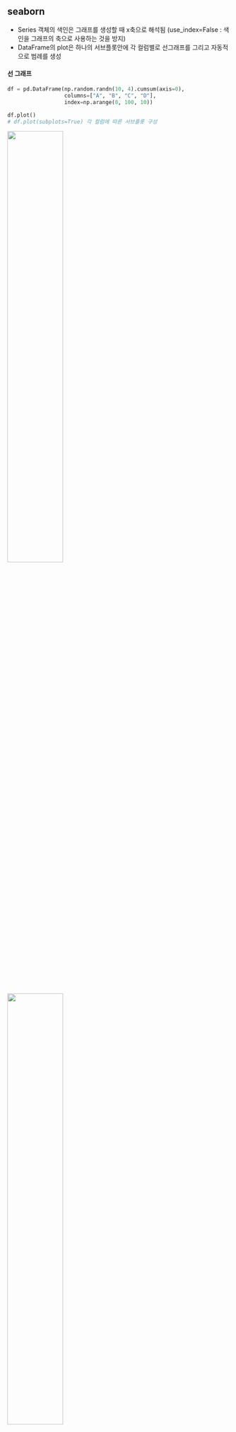 ## seaborn

- Series 객체의 색인은 그래프를 생성할 때 x축으로 해석됨 (use_index=False : 색인을 그래프의 축으로 사용하는 것을 방지)
- DataFrame의 plot은 하나의 서브플롯안에 각 컬럼별로 선그래프를 그리고 자동적으로 범례를 생성 

#### 선 그래프

```python 
df = pd.DataFrame(np.random.randn(10, 4).cumsum(axis=0),
                  columns=["A", "B", "C", "D"],
                  index=np.arange(0, 100, 10))

df.plot()
# df.plot(subplots=True) 각 컬럼에 따른 서브플롯 구성
```

<img src="https://user-images.githubusercontent.com/58063806/119262262-8c5a5f00-bc15-11eb-912a-c708981c27d9.png" width=50% />

<img src="https://user-images.githubusercontent.com/58063806/119262360-dd6a5300-bc15-11eb-9e61-8552e5ca0adb.png" width=50% />

#### 막대그래프

```python
df = pd.DataFrame(np.random.rand(6, 4),
                  index=["one", "two", "three", "four", "five", "six"],
                  columns=pd.Index(["A", "B", "C", "D"], name="Genus"))
df
```

<img src="https://user-images.githubusercontent.com/58063806/119262560-a21c5400-bc16-11eb-82ae-0758d513244a.png" width=30%/>

```python
df.plot.barh(stacked=True, alpha=0.5)
```

<img src="C:\Users\0864h\AppData\Roaming\Typora\typora-user-images\image-20210523223226149.png" width=50% />

- 각 컬럼별 데이터를 막대에 누적해서 출력

```python
tips = pd.read_csv("examples/tips.csv")

# crosstab - 빈도표
# day별로 size의 빈도를 구함
party_counts = pd.crosstab(tips["day"], tips["size"])
party_counts
```

<img src="https://user-images.githubusercontent.com/58063806/119262730-3a1a3d80-bc17-11eb-830c-4b1258c28803.png" width=25% />

```python
party_counts = party_counts.loc[:, 2:5]
party_pct = party_counts.div(party_counts.sum(1), axis=0)
party_pct
```

<img src="https://user-images.githubusercontent.com/58063806/119263068-82862b00-bc18-11eb-8b4b-ccb272d61dcf.png" width=40% />

```python
party_pct.plot.bar()
```

요일별 파티 규모

<img src="https://user-images.githubusercontent.com/58063806/119263131-bf522200-bc18-11eb-8c14-1f4d325ee9d5.png" width=50% />

```python
import seaborn as sns

tips["tip_pct"] = tips["tip"] / (tips["total_bill"] - tips["tip"])
tips.head()
```

<img src="https://user-images.githubusercontent.com/58063806/119263362-af870d80-bc19-11eb-8398-65b0fe2dbdfa.png" width=50%/>

- seaborn의 data 인자에는 Dataframe이 들어감

```python
sns.barplot(x="tip_pct", y="day", data=tips, orient="h")
```

<img src="https://user-images.githubusercontent.com/58063806/119263377-c88fbe80-bc19-11eb-8103-6b5d2c896b24.png" width=50% />

```python
sns.barplot(x="tip_pct", y="day", hue="time", data=tips, orient="h")
```

<img src="https://user-images.githubusercontent.com/58063806/119263439-fffe6b00-bc19-11eb-9b64-c7685a2a04da.png" width=50% />

- 검은 선은 95%의 신뢰구간을 나타냄
- hue 옵션을 통해 추가적으로 분류에 따라(위에서는 time) 나눠 그릴 수 있음

#### 히스토그램과 밀도 그래프

- 연속된 확률 분포를 그림 ( 커널 밀도 추정)

```python
tips["tip_pct"].plot.density()
```

<img src="https://user-images.githubusercontent.com/58063806/119264045-8d42bf00-bc1c-11eb-9f2e-e9d6a88739dc.png" width=50% />

- 히스토그램과 밀도 그래프를 한 번에 그림

```python
comp1 = np.random.normal(0, 1, size=200)
comp2 = np.random.normal(10, 2, size=200)
values = pd.Series(np.concatenate([comp1, comp2]))

sns.distplot(values, bins=100, color="k")
```

두 개의 다른 표준 정규분포로 이루어진 양봉분포

<img src="https://user-images.githubusercontent.com/58063806/119264123-cc711000-bc1c-11eb-983f-0757109b94fb.png" width=50%/>

#### 산포도

```python
macro = pd.read_csv("examples/macrodata.csv")
data = macro[["cpi", "m1", "tbilrate", "unemp"]]
# 이전 행과의 차이를 계산 후 차이가 없는 행은 삭제
trans_data = np.log(data).diff().dropna()
trans_data[-5:]
```

<img src="C:\Users\0864h\AppData\Roaming\Typora\typora-user-images\image-20210523232835608.png" width=40%/>

```python
sns.regplot("m1", "unemp", data=trans_data)
plt.title("Changes in log %s versus log %s" % ("m1", "unemp"))
```

<img src="C:\Users\0864h\AppData\Roaming\Typora\typora-user-images\image-20210523233238348.png" width=50% />

- regplot을 이용해서 산포도와 선형회귀곡선을 함께 그릴 수 있음

```python
sns.pairplot(trans_data, diag_kind="kde", plot_kws={"alpha":0.2})
# diag_kind=hist도 가능
```

<img src="https://user-images.githubusercontent.com/58063806/119264800-823d5e00-bc1f-11eb-87ee-0f171f888b25.png" width=70% />

- pairplot을 이용해 변수 그룹 간의 모든 산포도 (산포도 행렬)을 그림

#### 패싯 그리드와 범주형 데이터

- 패싯 그리드 - 다양한 범주형 값을 가지는 데이터를 시각화하는 방법

```python
sns.factorplot(x="day", y="tip_pct", hue="time", col="smoker", kind="bar", data=tips[tips.tip_pct < 1])
```

<img src="https://user-images.githubusercontent.com/58063806/119265009-2a532700-bc20-11eb-990a-e9a0b0b11b45.png" width=80% />

- time을 그룹으로 day, tip_pct에 대해 smoker 여부에 따라 그래프를 그림

```python
sns.factorplot(x="day", y="tip_pct", row="time", col="smoker", kind="bar", data=tips[tips.tip_pct < 1])
```

- time으로 그룹을 만드는 대신 패싯 안에서 막대그래프의 색상을 달리함

<img src="https://user-images.githubusercontent.com/58063806/119265266-03e1bb80-bc21-11eb-9a45-886f48873be9.png" width="80%" />

```python
sns.factorplot(x="tip_pct", y="day", kind="box", data=tips[tips.tip_pct < 0.5])
```

<img src="https://user-images.githubusercontent.com/58063806/119265373-6dfa6080-bc21-11eb-9daa-a2b82847a8fe.png" width=50% />

- 보여주고자 하는 목적에 따라 kind 속성에 여러 종류의 그래프를 지정